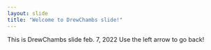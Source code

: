 ```yaml
---
layout: slide
title: "Welcome to DrewChambs slide!"
---
```


This is DrewChambs slide feb. 7, 2022
Use the left arrow to go back!
